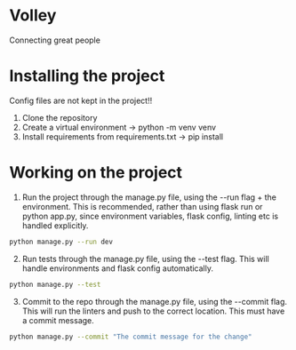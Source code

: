 # Volley
Connecting great people

# Installing the project
Config files are not kept in the project!!
1. Clone the repository
2. Create a virtual environment -> python -m venv venv
3. Install requirements from requirements.txt -> pip install

# Working on the project
1. Run the project through the manage.py file, using the --run flag + the environment. This is recommended, rather than using flask run or python app.py, since environment variables, flask config, linting etc is handled explicitly.

```bash
python manage.py --run dev
```

2. Run tests through the manage.py file, using the --test flag. This will handle environments and flask config automatically.

```bash
python manage.py --test
```

3. Commit to the repo through the manage.py file, using the --commit flag. This will run the linters and push to the correct location. This must have a commit message.

```bash
python manage.py --commit "The commit message for the change"
```
